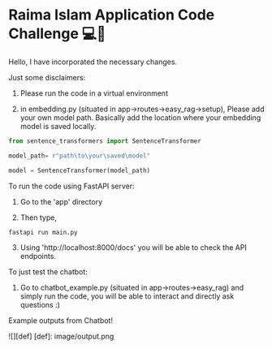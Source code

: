 # Raima Islam Application Code Challenge 💻🚀
Hello, I have incorporated the necessary changes.

Just some disclaimers: 

1) Please run the code in a virtual environment

2) in embedding.py (situated in app->routes->easy_rag->setup), Please add your own model path. Basically
add the location where your embedding model is saved locally. 

```py 
from sentence_transformers import SentenceTransformer

model_path= r"path\to\your\saved\model"   

model = SentenceTransformer(model_path)
```
To run the code using FastAPI server:

1) Go to the 'app' directory 

2) Then type, 
```bash
fastapi run main.py
```
3) Using 'http://localhost:8000/docs' you will be able to check the API endpoints.

To just test the chatbot:

1) Go to chatbot_example.py (situated in app->routes->easy_rag) and simply run the code, you will be able to interact and directly ask questions :) 

Example outputs from Chatbot!

![][def]
[def]: image/output.png